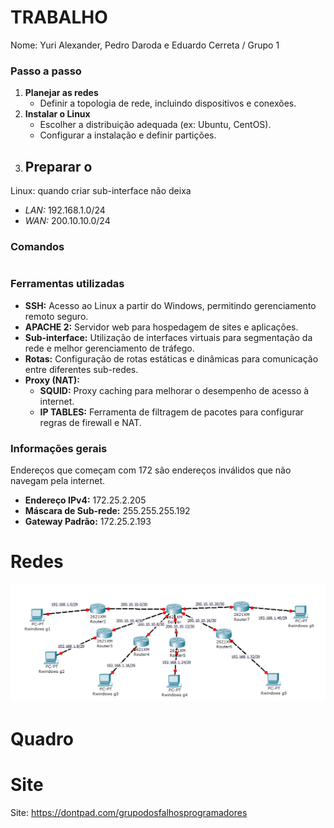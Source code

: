 # TRABALHO

Nome: Yuri Alexander, Pedro Daroda e Eduardo Cerreta / Grupo 1
### Passo a passo
1. **Planejar as redes**
   - Definir a topologia de rede, incluindo dispositivos e conexões.
2. **Instalar o Linux**
   - Escolher a distribuição adequada (ex: Ubuntu, CentOS).
   - Configurar a instalação e definir partições.
3. **Preparar o**
   -

Linux: quando criar sub-interface não deixa 

- _LAN:_   192.168.1.0/24
- _WAN:_   200.10.10.0/24

### Comandos

```bash

```

### Ferramentas utilizadas
- **SSH:** Acesso ao Linux a partir do Windows, permitindo gerenciamento remoto seguro.
- **APACHE 2:** Servidor web para hospedagem de sites e aplicações.
- **Sub-interface:** Utilização de interfaces virtuais para segmentação da rede e melhor gerenciamento de tráfego.
- **Rotas:** Configuração de rotas estáticas e dinâmicas para comunicação entre diferentes sub-redes.
- **Proxy (NAT):**
  - **SQUID:** Proxy caching para melhorar o desempenho de acesso à internet.
  - **IP TABLES:** Ferramenta de filtragem de pacotes para configurar regras de firewall e NAT.

### Informações gerais
Endereços que começam com 172 são endereços inválidos que não navegam pela internet.

- **Endereço IPv4:** 172.25.2.205
- **Máscara de Sub-rede:** 255.255.255.192
- **Gateway Padrão:** 172.25.2.193


# Redes

<p align="center">
    <img src="redes.png" alt="redes">
</p>

# Quadro


# Site
Site: https://dontpad.com/grupodosfalhosprogramadores

